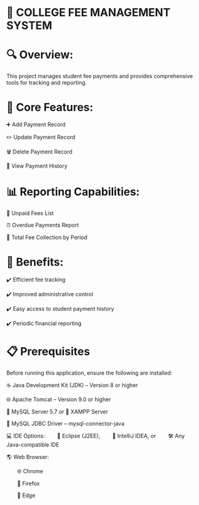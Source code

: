 # 📘 COLLEGE FEE MANAGEMENT SYSTEM
# 🔍 Overview:
This project manages student fee payments and provides comprehensive tools for tracking and reporting.

# 💼 Core Features:

➕ Add Payment Record

✏️ Update Payment Record

🗑️ Delete Payment Record

📄 View Payment History

# 📊 Reporting Capabilities:

📌 Unpaid Fees List

⏰ Overdue Payments Report

📆 Total Fee Collection by Period

# 🧾 Benefits:

✔️ Efficient fee tracking

✔️ Improved administrative control

✔️ Easy access to student payment history

✔️ Periodic financial reporting

# 📋 Prerequisites
Before running this application, ensure the following are installed:

☕ Java Development Kit (JDK) – Version 8 or higher

🌐 Apache Tomcat – Version 9.0 or higher

🐬 MySQL Server 5.7 or 🧰 XAMPP Server

🔌 MySQL JDBC Driver – mysql-connector-java

💻 IDE Options:
  🧠 Eclipse (J2EE),
  🚀 IntelliJ IDEA, or
  🛠️ Any Java-compatible IDE
  
🌎 Web Browser:

  🌐 Chrome
  
  🦊 Firefox
  
  🧭 Edge
